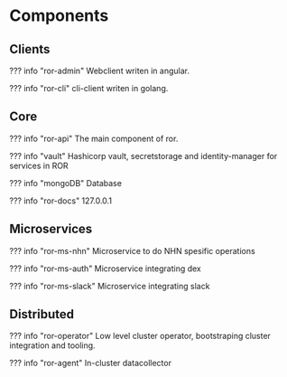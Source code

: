 # Components

## Clients

??? info "ror-admin"
    Webclient writen in angular.

??? info "ror-cli"
    cli-client writen in golang.

## Core

??? info "ror-api"
    The main component of ror.

??? info "vault"
    Hashicorp vault, secretstorage and identity-manager for services in ROR

??? info "mongoDB"
    Database

??? info "ror-docs"
    127.0.0.1

## Microservices

??? info "ror-ms-nhn"
    Microservice to do NHN spesific operations

??? info "ror-ms-auth"
    Microservice integrating dex

??? info "ror-ms-slack"
    Microservice integrating slack

## Distributed 

??? info "ror-operator"
    Low level cluster operator, bootstraping cluster integration and tooling.

??? info "ror-agent"
    In-cluster datacollector

